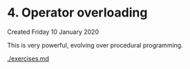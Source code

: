 # 4. Operator overloading
Created Friday 10 January 2020

This is very powerful, evolving over procedural programming.

[./exercises.md](./4._Operator_overloading/exercises.md)

